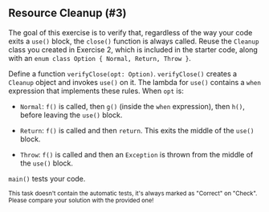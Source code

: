 ## Resource Cleanup (#3)

The goal of this exercise is to verify that, regardless of the way your code
exits a `use()` block, the `close()` function is always called. Reuse the
`Cleanup` class you created in Exercise 2, which is included in the starter
code, along with an `enum class Option { Normal, Return, Throw }`.

Define a function `verifyClose(opt: Option)`. `verifyClose()` creates a
`Cleanup` object and invokes `use()` on it. The lambda for `use()` contains a
`when` expression that implements these rules. When `opt` is:

- `Normal`: `f()` is called, then `g()` (inside the `when`
  expression), then `h()`, before leaving the `use()` block.

- `Return`: `f()` is called and then `return`. This exits the
  middle of the `use()` block.

- `Throw`: `f()` is called and then an `Exception` is thrown from
  the middle of the `use()` block.

`main()` tests your code.

<sub> This task doesn't contain the automatic tests,
it's always marked as "Correct" on "Check".
Please compare your solution with the provided one! </sub>